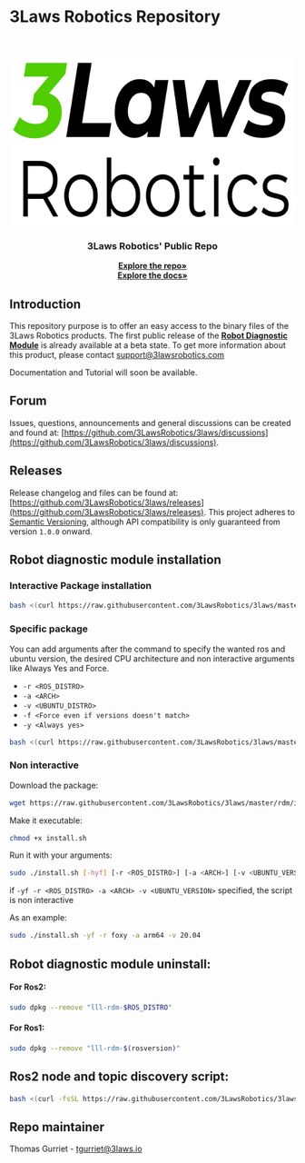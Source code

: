 # 3Laws Robotics Repository

<br>
<p align="center">
  <a href="https://github.com/3LawsRobotics/3laws">
    <img src="media/logo.png" alt="Logo" width="639" height="301">
  </a>

  <h3 align="center">3Laws Robotics' Public Repo</h3>

  <p align="center">
    <a href="https://github.com/3LawsRobotics/3laws/"><strong>Explore the repo»</strong></a>
    <br />
    <a href="https://3LawsRobotics.github.io/3laws/"><strong>Explore the docs»</strong></a>
    <br />
  </p>
</p>

## Introduction

This repository purpose is to offer an easy access to the binary files of the 3Laws Robotics products.
The first public release of the [**Robot Diagnostic Module**](#Robot-diagnostic-module-installation)
 is already available at a beta state. To get more information about this product, please contact [support@3lawsrobotics.com](support@3lawsrobotics.com)

Documentation and Tutorial will soon be available.

## Forum
Issues, questions, announcements and general discussions can be created and found at: [https://github.com/3LawsRobotics/3laws/discussions](https://github.com/3LawsRobotics/3laws/discussions).

## Releases
Release changelog and files can be found at: [https://github.com/3LawsRobotics/3laws/releases](https://github.com/3LawsRobotics/3laws/releases).
This project adheres to [Semantic Versioning](https://semver.org/spec/v2.0.0.html), although API compatibility is only guaranteed from version `1.0.0` onward.

## Robot diagnostic module installation

### Interactive Package installation
```bash
bash <(curl https://raw.githubusercontent.com/3LawsRobotics/3laws/master/rdm/install.sh)
```

### Specific package

You can add arguments after the command to specify the wanted ros and ubuntu version, the desired CPU architecture and non interactive arguments like Always Yes and Force.

- ```-r <ROS_DISTRO>```
- ```-a <ARCH>```
- ```-v <UBUNTU_DISTRO>```
- ```-f <Force even if versions doesn't match>```
- ```-y <Always yes>```

```bash
bash <(curl https://raw.githubusercontent.com/3LawsRobotics/3laws/master/rdm/install.sh) [-hyf] [-r <ROS_DISTRO>] [-a <ARCH>] [-v <UBUNTU_VERSION>]
```

### Non interactive

Download the package:
```bash
wget https://raw.githubusercontent.com/3LawsRobotics/3laws/master/rdm/install.sh
```
Make it executable:
```bash
chmod +x install.sh
```
Run it with your arguments:
```bash
sudo ./install.sh [-hyf] [-r <ROS_DISTRO>] [-a <ARCH>] [-v <UBUNTU_VERSION>]
```

if ```-yf -r <ROS_DISTRO> -a <ARCH> -v <UBUNTU_VERSION>``` specified, the script is non interactive

As an example:

```bash
sudo ./install.sh -yf -r foxy -a arm64 -v 20.04
```


## Robot diagnostic module uninstall:

#### For Ros2:
```bash
sudo dpkg --remove "lll-rdm-$ROS_DISTRO"
```

#### For Ros1:
```bash
sudo dpkg --remove "lll-rdm-$(rosversion)"
```

## Ros2 node and topic discovery script:
```bash
bash <(curl -fsSL https://raw.githubusercontent.com/3LawsRobotics/3laws/master/rdm/ros_graph_discovery.sh)
```

## Repo maintainer

Thomas Gurriet - tgurriet@3laws.io
